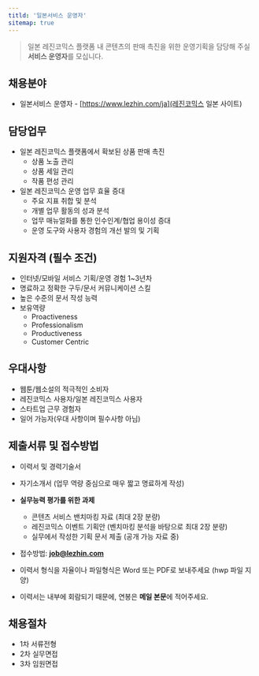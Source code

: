 ```yaml
---
titld: '일본서비스 운영자'
sitemap: true
---
```

> 일본 레진코믹스 플랫폼 내 콘텐츠의 판매 촉진을 위한 운영기획을 담당해 주실 **서비스 운영자**를 모십니다.	


## 채용분야 

- 일본서비스 운영자 - [https://www.lezhin.com/ja](레진코믹스 일본 사이트)

## 담당업무

- 일본 레진코믹스 플랫폼에서 확보된 상품 판매 촉진
  - 상품 노출 관리
  - 상품 세일 관리
  - 작품 편성 관리
- 일본 레진코믹스 운영 업무 효율 증대
  - 주요 지표 취합 및 분석
  - 개별 업무 활동의 성과 분석
  - 업무 매뉴얼화를 통한 인수인계/협업 용이성 증대
  - 운영 도구와 사용자 경험의 개선 발의 및 기획

## 지원자격 (필수 조건)

- 인터넷/모바일 서비스 기획/운영 경험 1~3년차
- 명료하고 정확한 구두/문서 커뮤니케이션 스킬
- 높은 수준의 문서 작성 능력
- 보유역량
  - Proactiveness
  - Professionalism
  - Productiveness
  - Customer Centric

## 우대사항

- 웹툰/웹소설의 적극적인 소비자
- 레진코믹스 사용자/일본 레진코믹스 사용자
- 스타트업 근무 경험자
- 일어 가능자(우대 사항이며 필수사항 아님)

## 제출서류 및 접수방법

- 이력서 및 경력기술서 
- 자기소개서 (업무 역량 중심으로 매우 짧고 명료하게 작성)
- **실무능력 평가를 위한 과제**
  - 콘텐츠 서비스 밴치마킹 자료 (최대 2장 분량)
  - 레진코믹스 이벤트 기획안 (벤치마킹 분석을 바탕으로 최대 2장 분량)
  - 실무에서 작성한 기획 문서 제출 (공개 가능 자료 중) 
- 접수방법: **job@lezhin.com** 

- 이력서 형식을 자율이나 파일형식은 Word 또는 PDF로 보내주세요 (hwp 파일 지양) 
- 이력서는 내부에 회람되기 때문에, 연봉은 **메일 본문**에 적어주세요.

## 채용절차 

- 1차 서류전형
- 2차 실무면접 
- 3차 임원면접
